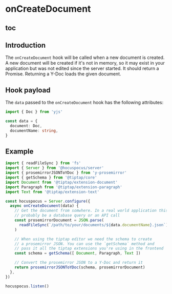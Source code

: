 # onCreateDocument

## toc

## Introduction

The `onCreateDocument` hook will be called when a new document is created. A new document will be created if it's not in memory, so it may exist in your application but was not edited since the server started. It should return a Promise. Returning a Y-Doc loads the given document.

## Hook payload

The `data` passed to the `onCreateDocument` hook has the following attributes:

```typescript
import { Doc } from 'yjs'

const data = {
  document: Doc,
  documentName: string,
}
```

## Example

```typescript
import { readFileSync } from 'fs'
import { Server } from '@hocuspocus/server'
import { prosemirrorJSONToYDoc } from 'y-prosemirror'
import { getSchema } from '@tiptap/core'
import Document from '@tiptap/extension-document'
import Paragraph from '@tiptap/extension-paragraph'
import Text from '@tiptap/extension-text'

const hocuspocus = Server.configure({
  async onCreateDocument(data) {
    // Get the document from somwhere. In a real world application this would
    // probably be a database query or an API call
    const prosemirrorDocument = JSON.parse(
      readFileSync(`/path/to/your/documents/${data.documentName}.json`) || "{}"
    )

    // When using the tiptap editor we need the schema to create
    // a prosemirror JSON. You can use the `getSchema` method and
    // pass it all the tiptap extensions you're using in the frontend
    const schema = getSchema([ Document, Paragraph, Text ])

    // Convert the prosemirror JSON to a Y-Doc and return it
    return prosemirrorJSONToYDoc(schema, prosemirrorDocument)
  },
})

hocuspocus.listen()
```

